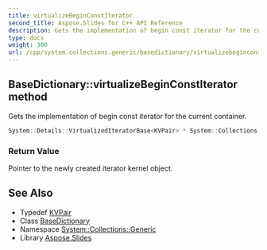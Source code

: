 ```yaml
---
title: virtualizeBeginConstIterator
second_title: Aspose.Slides for C++ API Reference
description: Gets the implementation of begin const iterator for the current container.
type: docs
weight: 300
url: /cpp/system.collections.generic/basedictionary/virtualizebeginconstiterator/
---
```

## BaseDictionary::virtualizeBeginConstIterator method


Gets the implementation of begin const iterator for the current container.

```cpp
System::Details::VirtualizedIteratorBase<KVPair> * System::Collections::Generic::BaseDictionary<Map>::virtualizeBeginConstIterator() const override
```


### Return Value

Pointer to the newly created iterator kernel object.

## See Also

* Typedef [KVPair](../kvpair/)
* Class [BaseDictionary](../)
* Namespace [System::Collections::Generic](../../)
* Library [Aspose.Slides](../../../)
